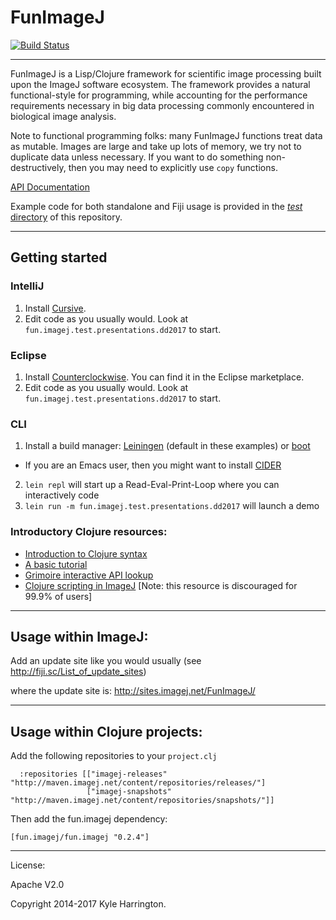 # FunImageJ

[![Build Status](https://travis-ci.org/funimage/funimage.svg?branch=master)](https://travis-ci.org/funimage/funimage)

---

FunImageJ is a Lisp/Clojure framework for scientific image processing built upon the ImageJ software ecosystem. The framework provides a natural functional-style for programming, while accounting for the performance requirements necessary in big data processing commonly encountered in biological image analysis.

Note to functional programming folks: many FunImageJ functions treat data as mutable. Images are large and take up lots of memory, we try not to duplicate data unless necessary. If you want to do something non-destructively, then you may need to explicitly use `copy` functions.

[API Documentation](https://kephale.github.io/fun.imagej/)

Example code for both standalone and Fiji usage is provided in the [*test* directory](https://github.com/kephale/fun.imagej/tree/master/test/fun/imagej/test) of this repository.  

---

## Getting started

### IntelliJ

1. Install [Cursive](https://cursive-ide.com/userguide/). 
2. Edit code as you usually would. Look at `fun.imagej.test.presentations.dd2017` to start.

### Eclipse

1. Install [Counterclockwise](http://doc.ccw-ide.org/). You can find it in the Eclipse marketplace.
2. Edit code as you usually would. Look at `fun.imagej.test.presentations.dd2017` to start.

### CLI

1. Install a build manager: [Leiningen](https://leiningen.org/) (default in these examples) or [boot](https://github.com/boot-clj/boot)
- If you are an Emacs user, then you might want to install [CIDER](https://github.com/clojure-emacs/cider)
2. `lein repl` will start up a Read-Eval-Print-Loop where you can interactively code
3. `lein run -m fun.imagej.test.presentations.dd2017` will launch a demo

### Introductory Clojure resources:
    
- [Introduction to Clojure syntax](https://clojure.org/guides/learn/syntax)
- [A basic tutorial](http://clojure-doc.org/articles/tutorials/introduction.html)
- [Grimoire interactive API lookup](https://www.conj.io/)
- [Clojure scripting in ImageJ](http://imagej.net/Clojure_Scripting) [Note: this resource is discouraged for 99.9% of users]

---

## Usage within ImageJ:

Add an update site like you would usually (see http://fiji.sc/List_of_update_sites)   

where the update site is: http://sites.imagej.net/FunImageJ/  

---

## Usage within Clojure projects:

Add the following repositories to your `project.clj`

```
  :repositories [["imagej-releases" "http://maven.imagej.net/content/repositories/releases/"]
                 ["imagej-snapshots" "http://maven.imagej.net/content/repositories/snapshots/"]]

```                 

Then add the fun.imagej dependency:

```
[fun.imagej/fun.imagej "0.2.4"]
```


---                 


License:

Apache V2.0

Copyright 2014-2017 Kyle Harrington.

